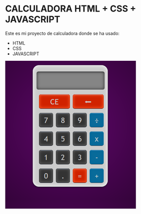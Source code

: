 # CALCULADORA HTML + CSS + JAVASCRIPT

Este es mi proyecto de calculadora donde se ha usado:

* HTML
* CSS 
* JAVASCRIPT

![Calculadora](./calculadora.png)